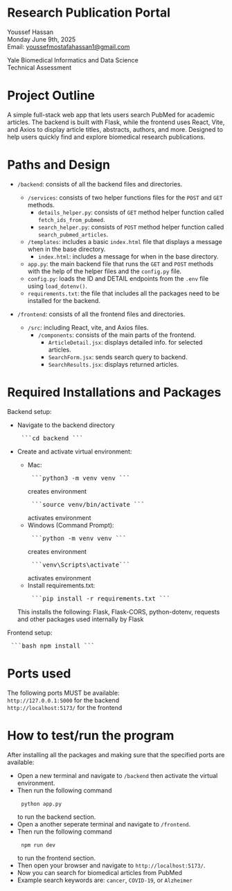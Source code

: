# Research Publication Portal

Youssef Hassan  
Monday June 9th, 2025  
Email: youssefmostafahassan1@gmail.com  

Yale Biomedical Informatics and Data Science  
Technical Assessment


# Project Outline

A simple full-stack web app that lets users search PubMed for academic articles. The backend is built with Flask, while the frontend uses React, Vite, and Axios to display article titles, abstracts, authors, and more. Designed to help users quickly find and explore biomedical research publications.


# Paths and Design

- `/backend`: consists of all the backend files and directories.  
    - `/services`: consists of two helper functions files for the `POST` and `GET` methods.  
        - `details_helper.py`: consists of `GET` method helper function called `fetch_ids_from_pubmed`.  
        - `search_helper.py`: consists of `POST` method helper function called `search_pubmed_articles`.  
    - `/templates`: includes a basic `index.html` file that displays a message when in the base directory.  
        - `index.html`: includes a message for when in the base directory.  
    - `app.py`: the main backend file that runs the `GET` and `POST` methods with the help of the helper files and the `config.py` file.  
    - `config.py`: loads the ID and DETAIL endpoints from the `.env` file using `load_dotenv()`.  
    - `requirements.txt`: the file that includes all the packages need to be installed for the backend.  

- `/frontend`: consists of all the frontend files and directories.  
    - `/src`: including React, vite, and Axios files.  
        - `/components`: consists of the main parts of the frontend.  
            - `ArticleDetail.jsx`: displays detailed info. for selected articles.  
            - `SearchForm.jsx`: sends search query to backend.  
            - `SearchResults.jsx`: displays returned articles.  


# Required Installations and Packages

Backend setup:  
- Navigate to the backend directory
    <pre> ```cd backend ``` </pre>
- Create and activate virtual environment:
    - Mac:
        <pre> ```python3 -m venv venv ``` </pre> creates environment
        <pre> ```source venv/bin/activate ```</pre> activates environment
    - Windows (Command Prompt):
        <pre> ```python -m venv venv ``` </pre> creates environment
        <pre> ```venv\Scripts\activate```</pre> activates environment
    - Install requirements.txt:
        <pre> ```pip install -r requirements.txt ``` </pre>

    This installs the following:
        Flask, Flask-CORS, python-dotenv, requests and other packages used internally by Flask

Frontend setup:
<pre> ```bash npm install ``` </pre>


# Ports used

The following ports MUST be available:  
    `http://127.0.0.1:5000` for the backend  
    `http://localhost:5173/` for the frontend
    

# How to test/run the program

After installing all the packages and making sure that the specified ports are available:  
- Open a new terminal and navigate to `/backend` then activate the virtual environment.
- Then run the following command <pre> ```python app.py``` </pre> to run the backend section.
- Open a another seperate terminal and navigate to `/frontend`.
- Then run the following command <pre> ```npm run dev``` </pre> to run the frontend section.
- Then open your browser and navigate to `http://localhost:5173/`.
- Now you can search for biomedical articles from PubMed
- Example search keywords are: `cancer`, `COVID-19`, or `Alzheimer`











